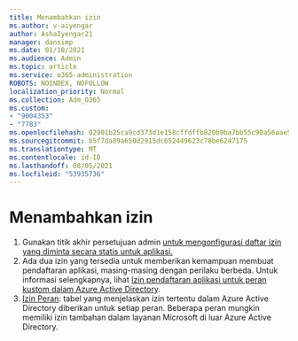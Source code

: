 ```yaml
---
title: Menambahkan izin
ms.author: v-aiyengar
author: AshaIyengar21
manager: dansimp
ms.date: 01/18/2021
ms.audience: Admin
ms.topic: article
ms.service: o365-administration
ROBOTS: NOINDEX, NOFOLLOW
localization_priority: Normal
ms.collection: Adm_O365
ms.custom:
- "9004353"
- "7783"
ms.openlocfilehash: 02901b25ca9cd373d1e158cffdffb820b9ba7bb55c90a56aae57807a2e932192
ms.sourcegitcommit: b5f7da89a650d2915dc652449623c78be6247175
ms.translationtype: MT
ms.contentlocale: id-ID
ms.lasthandoff: 08/05/2021
ms.locfileid: "53935736"
---
```

# <a name="add-permissions"></a>Menambahkan izin

1. Gunakan titik akhir persetujuan admin [untuk mengonfigurasi daftar izin yang diminta secara statis untuk aplikasi.](https://docs.microsoft.com/azure/active-directory/develop/v2-permissions-and-consent#to-configure-the-list-of-statically-requested-permissions-for-an-application)
1. Ada dua izin yang tersedia untuk memberikan kemampuan membuat pendaftaran aplikasi, masing-masing dengan perilaku berbeda. Untuk informasi selengkapnya, lihat [Izin pendaftaran aplikasi untuk peran kustom dalam Azure Active Directory](https://docs.microsoft.com/azure/active-directory/roles/custom-available-permissions).
1. [Izin Peran](https://docs.microsoft.com/azure/active-directory/roles/permissions-reference#role-permissions): tabel yang menjelaskan izin tertentu dalam Azure Active Directory diberikan untuk setiap peran. Beberapa peran mungkin memiliki izin tambahan dalam layanan Microsoft di luar Azure Active Directory.